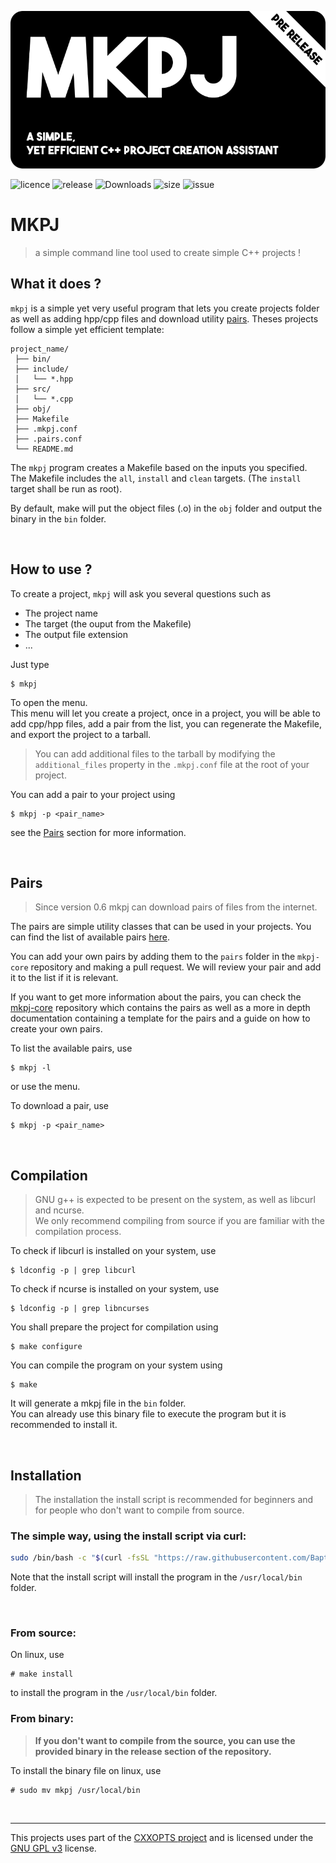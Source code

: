 ![mkpj](mkpj_768.png)


![licence](https://img.shields.io/github/license/BaptisteP31/mkpj)
![release](https://img.shields.io/github/v/release/BaptisteP31/mkpj?include_prereleases)
![Downloads](https://img.shields.io/github/downloads/BaptisteP31/mkpj/total)
![size](https://img.shields.io/github/languages/code-size/BaptisteP31/mkpj)
![issue](https://img.shields.io/github/issues-raw/BaptisteP31/mkpj)

# MKPJ
> a simple command line tool used to create simple C++ projects !

## What it does ?

`mkpj` is a simple yet very useful program that lets you create projects folder as well as adding hpp/cpp files and download utility [pairs](##pairs).
Theses projects follow a simple yet efficient template:

```
project_name/
 ├── bin/
 ├── include/
 │   └── *.hpp
 ├── src/
 │   └── *.cpp
 ├── obj/
 ├── Makefile
 ├── .mkpj.conf
 ├── .pairs.conf
 └── README.md
```

The `mkpj` program creates a Makefile based on the inputs you specified.  
The Makefile includes the `all`, `install` and `clean` targets. (The `install` target shall be run as root).

By default, make will put the object files (.o) in the `obj` folder and output the binary in the `bin` folder.

<br>

## How to use ?

To create a project, `mkpj` will ask you several questions such as
- The project name
- The target (the ouput from the Makefile)
- The output file extension 
- ...

Just type
```
$ mkpj
```
To open the menu.  
This menu will let you create a project, once in a project, you will be able to add cpp/hpp files, add a pair from the list, you can regenerate the Makefile, and export the project to a tarball.
> You can add additional files to the tarball by modifying the `additional_files` property in the `.mkpj.conf` file at the root of your project.

You can add a pair to your project using
```
$ mkpj -p <pair_name>
```
see the [Pairs](##pairs) section for more information.

<br>

## Pairs
> Since version 0.6 mkpj can download pairs of files from the internet.  

The pairs are simple utility classes that can be used in your projects.
You can find the list of available pairs [here](https://github.com/BaptisteP31/mkpj-core/tree/main/pairs).  

You can add your own pairs by adding them to the `pairs` folder in the `mkpj-core` repository and making a pull request. We will review your pair and add it to the list if it is relevant.

If you want to get more information about the pairs, you can check the [mkpj-core](https://github.com/BaptisteP31/mkpj-core) repository which contains the pairs as well as a more in depth documentation containing a template for the pairs and a guide on how to create your own pairs.  

To list the available pairs, use
```
$ mkpj -l
```
or use the menu.

To download a pair, use
```
$ mkpj -p <pair_name>
``` 

<br>

## Compilation
> GNU g++ is expected to be present on the system, as well as libcurl and ncurse.  
> We only recommend compiling from source if you are familiar with the compilation process.


To check if libcurl is installed on your system, use
```
$ ldconfig -p | grep libcurl
```
To check if ncurse is installed on your system, use
```
$ ldconfig -p | grep libncurses
```

You shall prepare the project for compilation using
```
$ make configure
```

You can compile the program on your system using
```
$ make
```
It will generate a mkpj file in the `bin` folder.  
You can already use this binary file to execute the program but it is recommended to install it.  

<br>

## Installation

> The installation the install script is recommended for beginners and for people who don't want to compile from source.

### The simple way, using the install script via curl:
```bash
sudo /bin/bash -c "$(curl -fsSL "https://raw.githubusercontent.com/BaptisteP31/mkpj/main/install.sh")"
```
Note that the install script will install the program in the `/usr/local/bin` folder.

<br>

### From source:  
On linux, use
```
# make install
```
to install the program in the `/usr/local/bin` folder.

### From binary:
> **If you don't want to compile from the source, you can use the provided binary in the release section of the repository.**  

To install the binary file on linux, use
```
# sudo mv mkpj /usr/local/bin
```

<br>

---
This projects uses part of the [CXXOPTS project](https://github.com/jarro2783/cxxopts) and is licensed under the [GNU GPL v3](https://www.gnu.org/licenses/gpl-3.0.en.html) license.
